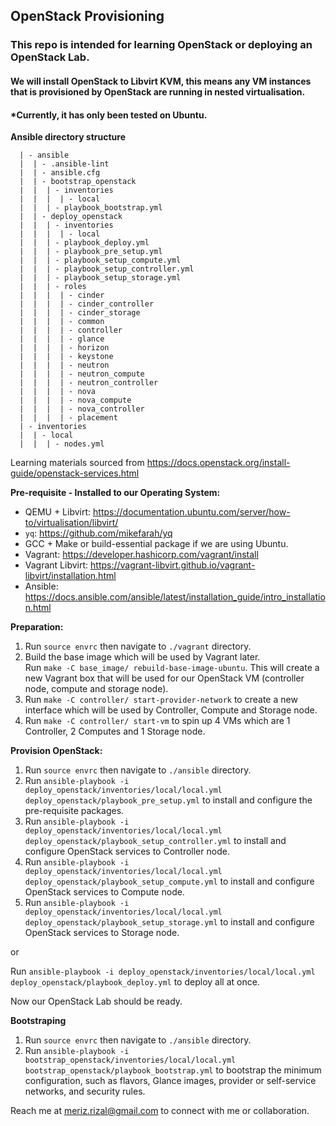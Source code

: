 ## OpenStack Provisioning

### This repo is intended for learning OpenStack or deploying an OpenStack Lab.
#### We will install OpenStack to Libvirt KVM, this means any VM instances that is provisioned by OpenStack are running in nested virtualisation.

#### *Currently, it has only been tested on Ubuntu.

**Ansible directory structure**
```
  | - ansible
  |  | - .ansible-lint
  |  | - ansible.cfg
  |  | - bootstrap_openstack
  |  |  | - inventories
  |  |  |  | - local
  |  |  | - playbook_bootstrap.yml
  |  | - deploy_openstack
  |  |  | - inventories
  |  |  |  | - local
  |  |  | - playbook_deploy.yml
  |  |  | - playbook_pre_setup.yml
  |  |  | - playbook_setup_compute.yml
  |  |  | - playbook_setup_controller.yml
  |  |  | - playbook_setup_storage.yml
  |  |  | - roles
  |  |  |  | - cinder
  |  |  |  | - cinder_controller
  |  |  |  | - cinder_storage
  |  |  |  | - common
  |  |  |  | - controller
  |  |  |  | - glance
  |  |  |  | - horizon
  |  |  |  | - keystone
  |  |  |  | - neutron
  |  |  |  | - neutron_compute
  |  |  |  | - neutron_controller
  |  |  |  | - nova
  |  |  |  | - nova_compute
  |  |  |  | - nova_controller
  |  |  |  | - placement
  | - inventories
  |  | - local
  |  |  | - nodes.yml
```

Learning materials sourced from https://docs.openstack.org/install-guide/openstack-services.html

**Pre-requisite - Installed to our Operating System:**
- QEMU + Libvirt: https://documentation.ubuntu.com/server/how-to/virtualisation/libvirt/
- `yq`: https://github.com/mikefarah/yq
- GCC + Make or build-essential package if we are using Ubuntu.
- Vagrant: https://developer.hashicorp.com/vagrant/install
- Vagrant Libvirt: https://vagrant-libvirt.github.io/vagrant-libvirt/installation.html
- Ansible: https://docs.ansible.com/ansible/latest/installation_guide/intro_installation.html


**Preparation:**
1. Run `source envrc` then navigate to `./vagrant` directory.
2. Build the base image which will be used by Vagrant later.<br>
Run `make -C base_image/ rebuild-base-image-ubuntu`. This will create a new Vagrant box that will be used for our OpenStack VM (controller node, compute and storage node).
3. Run `make -C controller/ start-provider-network` to create a new interface which will be used by Controller, Compute and Storage node.
4. Run `make -C controller/ start-vm` to spin up 4 VMs which are 1 Controller, 2 Computes and 1 Storage node.

**Provision OpenStack:**
1. Run `source envrc` then navigate to `./ansible` directory.
2. Run `ansible-playbook -i deploy_openstack/inventories/local/local.yml deploy_openstack/playbook_pre_setup.yml` to install and configure the pre-requisite packages.
3. Run `ansible-playbook -i deploy_openstack/inventories/local/local.yml deploy_openstack/playbook_setup_controller.yml` to install and configure OpenStack services to Controller node.
4. Run `ansible-playbook -i deploy_openstack/inventories/local/local.yml deploy_openstack/playbook_setup_compute.yml` to install and configure OpenStack services to Compute node.
5. Run `ansible-playbook -i deploy_openstack/inventories/local/local.yml deploy_openstack/playbook_setup_storage.yml` to install and configure OpenStack services to Storage node.

or

Run `ansible-playbook -i deploy_openstack/inventories/local/local.yml deploy_openstack/playbook_deploy.yml` to deploy all at once.

Now our OpenStack Lab should be ready.

**Bootstraping**
1. Run `source envrc` then navigate to `./ansible` directory.
2. Run `ansible-playbook -i bootstrap_openstack/inventories/local/local.yml bootstrap_openstack/playbook_bootstrap.yml` to bootstrap the minimum configuration, such as flavors, Glance images, provider or self-service networks, and security rules.

Reach me at meriz.rizal@gmail.com to connect with me or collaboration.
